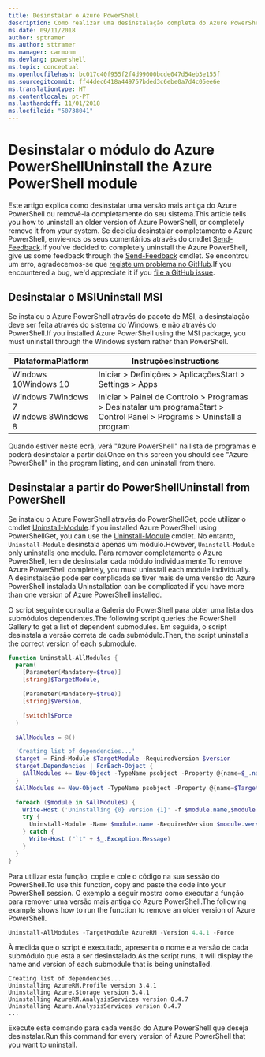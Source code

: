 ```yaml
---
title: Desinstalar o Azure PowerShell
description: Como realizar uma desinstalação completa do Azure PowerShell
ms.date: 09/11/2018
author: sptramer
ms.author: sttramer
ms.manager: carmonm
ms.devlang: powershell
ms.topic: conceptual
ms.openlocfilehash: bc017c40f955f2f4d99000bcde047d54eb3e155f
ms.sourcegitcommit: ff44dec6418a449757bded3c6ebe0a7d4c05ee6e
ms.translationtype: HT
ms.contentlocale: pt-PT
ms.lasthandoff: 11/01/2018
ms.locfileid: "50738041"
---
```

# <a name="uninstall-the-azure-powershell-module"></a><span data-ttu-id="52e99-103">Desinstalar o módulo do Azure PowerShell</span><span class="sxs-lookup"><span data-stu-id="52e99-103">Uninstall the Azure PowerShell module</span></span>

<span data-ttu-id="52e99-104">Este artigo explica como desinstalar uma versão mais antiga do Azure PowerShell ou removê-la completamente do seu sistema.</span><span class="sxs-lookup"><span data-stu-id="52e99-104">This article tells you how to uninstall an older version of Azure PowerShell, or completely remove it from your system.</span></span> <span data-ttu-id="52e99-105">Se decidiu desinstalar completamente o Azure PowerShell, envie-nos os seus comentários através do cmdlet [Send-Feedback](/powershell/module/azurerm.profile/send-feedback).</span><span class="sxs-lookup"><span data-stu-id="52e99-105">If you've decided to completely uninstall the Azure PowerShell, give us some feedback through the [Send-Feedback](/powershell/module/azurerm.profile/send-feedback) cmdlet.</span></span>
<span data-ttu-id="52e99-106">Se encontrou um erro, agradecemos-se que [registe um problema no GitHub](https://github.com/azure/azure-powershell/issues).</span><span class="sxs-lookup"><span data-stu-id="52e99-106">If you encountered a bug, we'd appreciate it if you [file a GitHub issue](https://github.com/azure/azure-powershell/issues).</span></span>

## <a name="uninstall-msi"></a><span data-ttu-id="52e99-107">Desinstalar o MSI</span><span class="sxs-lookup"><span data-stu-id="52e99-107">Uninstall MSI</span></span>

<span data-ttu-id="52e99-108">Se instalou o Azure PowerShell através do pacote de MSI, a desinstalação deve ser feita através do sistema do Windows, e não através do PowerShell.</span><span class="sxs-lookup"><span data-stu-id="52e99-108">If you installed Azure PowerShell using the MSI package, you must uninstall through the Windows system rather than PowerShell.</span></span>

| <span data-ttu-id="52e99-109">Plataforma</span><span class="sxs-lookup"><span data-stu-id="52e99-109">Platform</span></span> | <span data-ttu-id="52e99-110">Instruções</span><span class="sxs-lookup"><span data-stu-id="52e99-110">Instructions</span></span> |
|----------|--------------|
| <span data-ttu-id="52e99-111">Windows 10</span><span class="sxs-lookup"><span data-stu-id="52e99-111">Windows 10</span></span> | <span data-ttu-id="52e99-112">Iniciar > Definições > Aplicações</span><span class="sxs-lookup"><span data-stu-id="52e99-112">Start > Settings > Apps</span></span> |
| <span data-ttu-id="52e99-113">Windows 7</span><span class="sxs-lookup"><span data-stu-id="52e99-113">Windows 7</span></span> </br><span data-ttu-id="52e99-114">Windows 8</span><span class="sxs-lookup"><span data-stu-id="52e99-114">Windows 8</span></span> | <span data-ttu-id="52e99-115">Iniciar > Painel de Controlo > Programas > Desinstalar um programa</span><span class="sxs-lookup"><span data-stu-id="52e99-115">Start > Control Panel > Programs > Uninstall a program</span></span> |

<span data-ttu-id="52e99-116">Quando estiver neste ecrã, verá "Azure PowerShell" na lista de programas e poderá desinstalar a partir daí.</span><span class="sxs-lookup"><span data-stu-id="52e99-116">Once on this screen you should see "Azure PowerShell" in the program listing, and can uninstall from there.</span></span>

## <a name="uninstall-from-powershell"></a><span data-ttu-id="52e99-117">Desinstalar a partir do PowerShell</span><span class="sxs-lookup"><span data-stu-id="52e99-117">Uninstall from PowerShell</span></span>

<span data-ttu-id="52e99-118">Se instalou o Azure PowerShell através do PowerShellGet, pode utilizar o cmdlet [Uninstall-Module](/powershell/module/powershellget/uninstall-module).</span><span class="sxs-lookup"><span data-stu-id="52e99-118">If you installed Azure PowerShell using PowerShellGet, you can use the [Uninstall-Module](/powershell/module/powershellget/uninstall-module) cmdlet.</span></span> <span data-ttu-id="52e99-119">No entanto, `Uninstall-Module` desinstala apenas um módulo.</span><span class="sxs-lookup"><span data-stu-id="52e99-119">However, `Uninstall-Module` only uninstalls one module.</span></span> <span data-ttu-id="52e99-120">Para remover completamente o Azure PowerShell, tem de desinstalar cada módulo individualmente.</span><span class="sxs-lookup"><span data-stu-id="52e99-120">To remove Azure PowerShell completely, you must uninstall each module individually.</span></span> <span data-ttu-id="52e99-121">A desinstalação pode ser complicada se tiver mais de uma versão do Azure PowerShell instalada.</span><span class="sxs-lookup"><span data-stu-id="52e99-121">Uninstallation can be complicated if you have more than one version of Azure PowerShell installed.</span></span>

<span data-ttu-id="52e99-122">O script seguinte consulta a Galeria do PowerShell para obter uma lista dos submódulos dependentes.</span><span class="sxs-lookup"><span data-stu-id="52e99-122">The following script queries the PowerShell Gallery to get a list of dependent submodules.</span></span> <span data-ttu-id="52e99-123">Em seguida, o script desinstala a versão correta de cada submódulo.</span><span class="sxs-lookup"><span data-stu-id="52e99-123">Then, the script uninstalls the correct version of each submodule.</span></span>

```powershell
function Uninstall-AllModules {
  param(
    [Parameter(Mandatory=$true)]
    [string]$TargetModule,

    [Parameter(Mandatory=$true)]
    [string]$Version,

    [switch]$Force
  )

  $AllModules = @()

  'Creating list of dependencies...'
  $target = Find-Module $TargetModule -RequiredVersion $version
  $target.Dependencies | ForEach-Object {
    $AllModules += New-Object -TypeName psobject -Property @{name=$_.name; version=$_.requiredversion}
  }
  $AllModules += New-Object -TypeName psobject -Property @{name=$TargetModule; version=$Version}

  foreach ($module in $AllModules) {
    Write-Host ('Uninstalling {0} version {1}' -f $module.name,$module.version)
    try {
      Uninstall-Module -Name $module.name -RequiredVersion $module.version -Force:$Force -ErrorAction Stop
    } catch {
      Write-Host ("`t" + $_.Exception.Message)
    }
  }
}
```

<span data-ttu-id="52e99-124">Para utilizar esta função, copie e cole o código na sua sessão do PowerShell.</span><span class="sxs-lookup"><span data-stu-id="52e99-124">To use this function, copy and paste the code into your PowerShell session.</span></span> <span data-ttu-id="52e99-125">O exemplo a seguir mostra como executar a função para remover uma versão mais antiga do Azure PowerShell.</span><span class="sxs-lookup"><span data-stu-id="52e99-125">The following example shows how to run the function to remove an older version of Azure PowerShell.</span></span>

```powershell
Uninstall-AllModules -TargetModule AzureRM -Version 4.4.1 -Force
```

<span data-ttu-id="52e99-126">À medida que o script é executado, apresenta o nome e a versão de cada submódulo que está a ser desinstalado.</span><span class="sxs-lookup"><span data-stu-id="52e99-126">As the script runs, it will display the name and version of each submodule that is being uninstalled.</span></span>

```output
Creating list of dependencies...
Uninstalling AzureRM.Profile version 3.4.1
Uninstalling Azure.Storage version 3.4.1
Uninstalling AzureRM.AnalysisServices version 0.4.7
Uninstalling Azure.AnalysisServices version 0.4.7
...
```

<span data-ttu-id="52e99-127">Execute este comando para cada versão do Azure PowerShell que deseja desinstalar.</span><span class="sxs-lookup"><span data-stu-id="52e99-127">Run this command for every version of Azure PowerShell that you want to uninstall.</span></span>
